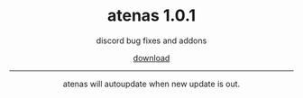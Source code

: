 # <div align="center">atenas 1.0.1</div>

<div align="center">discord bug fixes and addons</div>

<div align="center">
  
[download](https://github.com/LuaAlbi/atenas/releases/download/atenas/Atenas.plugin.js)
  
---

atenas will autoupdate when new update is out.

</div>

